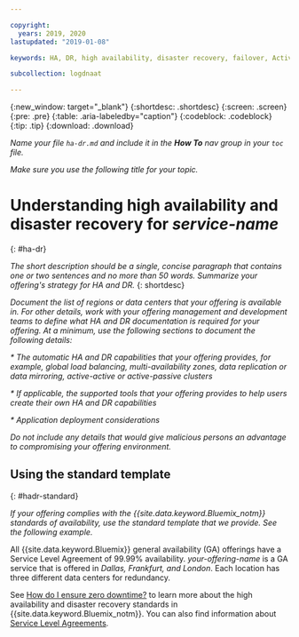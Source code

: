 ```yaml
---

copyright:
  years: 2019, 2020
lastupdated: "2019-01-08"

keywords: HA, DR, high availability, disaster recovery, failover, Activity Tracker with LogDNA

subcollection: logdnaat

---
```


{:new_window: target="_blank"}
{:shortdesc: .shortdesc}
{:screen: .screen}
{:pre: .pre}
{:table: .aria-labeledby="caption"}
{:codeblock: .codeblock}
{:tip: .tip}
{:download: .download}

_Name your file `ha-dr.md` and include it in the **How To** nav group in your `toc` file._

_Make sure you use the following title for your topic._

# Understanding high availability and disaster recovery for _service-name_
{: #ha-dr}
<!-- The title of your H1 should be Understanding high availability and disaster recovery for _service-name_, where _service-name_ is the non-trademarked short version conref. Include your service name as a search keyword at the top of your Markdown file. See the example keywords above. -->

_The short description should be a single, concise paragraph that contains one or two sentences and no more than 50 words. Summarize your offering's strategy for HA and DR._ 
{: shortdesc}

_Document the list of regions or data centers that your offering is available in. For other details, work with your offering management and development teams to define what HA and DR documentation is required for your offering. At a minimum, use the following sections to document the following details:_

_* The automatic HA and DR capabilities that your offering provides, for example, global load balancing, multi-availability zones, data replication or data mirroring, active-active or active-passive clusters_

_* If applicable, the supported tools that your offering provides to help users create their own HA and DR capabilities_

_* Application deployment considerations_

_Do not include any details that would give malicious persons an advantage to compromising your offering environment._

## Using the standard template
{: #hadr-standard}

_If your offering complies with the {{site.data.keyword.Bluemix_notm}} standards of availability, use the standard template that we provide. See the following example._

All {{site.data.keyword.Bluemix}} general availability (GA) offerings have a Service Level Agreement of 99.99% availability. _your-offering-name_ is a GA service that is offered in _Dallas, Frankfurt, and London_. Each location has three different data centers for redundancy. 

See [How do I ensure zero downtime?](/docs/overview?topic=overview-zero-downtime#zero-downtime) to learn more about the high availability and disaster recovery standards in {{site.data.keyword.Bluemix_notm}}. You can also find information about [Service Level Agreements](/docs/overview?topic=overview-zero-downtime#SLAs).  









